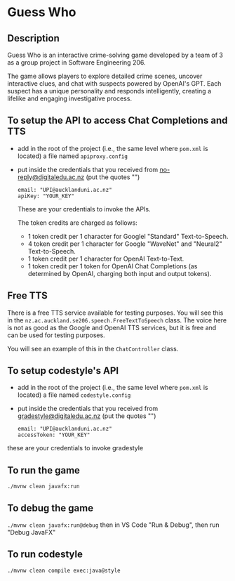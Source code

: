 # Guess Who

## Description
Guess Who is an interactive crime-solving game developed by a team of 3 as a group project in Software Engineering 206. 

The game allows players to explore detailed crime scenes, uncover interactive clues, and chat with suspects powered by OpenAI's GPT. Each suspect has a unique personality and responds intelligently, creating a lifelike and engaging investigative process.


## To setup the API to access Chat Completions and TTS

- add in the root of the project (i.e., the same level where `pom.xml` is located) a file named `apiproxy.config`
- put inside the credentials that you received from no-reply@digitaledu.ac.nz (put the quotes "")

  ```
  email: "UPI@aucklanduni.ac.nz"
  apiKey: "YOUR_KEY"
  ```
  These are your credentials to invoke the APIs. 

  The token credits are charged as follows:
  - 1 token credit per 1 character for Googlel "Standard" Text-to-Speech. 
  - 4 token credit per 1 character for Google "WaveNet" and "Neural2" Text-to-Speech.
  - 1 token credit per 1 character for OpenAI Text-to-Text.
  - 1 token credit per 1 token for OpenAI Chat Completions (as determined by OpenAI, charging both input and output tokens).


## Free TTS

There is a free TTS service available for testing purposes. You will see this in the `nz.ac.auckland.se206.speech.FreeTextToSpeech` class. The voice here is not as good as the Google and OpenAI TTS services, but it is free and can be used for testing purposes.

You will see an example of this in the `ChatController` class. 



## To setup codestyle's API

- add in the root of the project (i.e., the same level where `pom.xml` is located) a file named `codestyle.config`
- put inside the credentials that you received from gradestyle@digitaledu.ac.nz (put the quotes "")

  ```
  email: "UPI@aucklanduni.ac.nz"
  accessToken: "YOUR_KEY"
  ```

 these are your credentials to invoke gradestyle

## To run the game

`./mvnw clean javafx:run`

## To debug the game

`./mvnw clean javafx:run@debug` then in VS Code "Run & Debug", then run "Debug JavaFX"

## To run codestyle

`./mvnw clean compile exec:java@style`